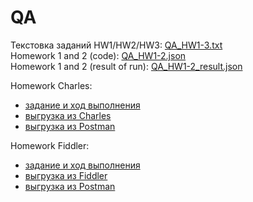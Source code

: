 # QA   
Текстовка заданий HW1/HW2/HW3: [QA_HW1-3.txt](https://github.com/ItGroupAlex/Postman/blob/main/QA_HW1-3.txt "link")   
Homework 1 and 2 (code): [QA_HW1-2.json](https://github.com/ItGroupAlex/Postman/blob/main/QA_HW1-2.json "link")  
Homework 1 and 2 (result of run): [QA_HW1-2_result.json](https://github.com/ItGroupAlex/Postman/blob/main/QA_HW1-2_result.json "link")   

Homework Charles:   
* [задание и ход выполнения](https://github.com/ItGroupAlex/Postman/blob/main/Charles_QA_HW.md "link")     
* [выгрузка из Charles](https://github.com/ItGroupAlex/Postman/blob/main/Charles_HW_export.chls "link")
* [выгрузка из Postman](https://github.com/ItGroupAlex/Postman/blob/main/Charles.postman_collection.json "link")   

Homework Fiddler:   
* [задание и ход выполнения](https://github.com/ItGroupAlex/Postman/blob/main/Fiddler_QA_HW.md "link")     
* [выгрузка из Fiddler](https://github.com/ItGroupAlex/Postman/blob/main/Rules_HW_fiddler.farx "link")
* [выгрузка из Postman](https://github.com/ItGroupAlex/Postman/blob/main/Fiddler.postman_collection.json "link")    

